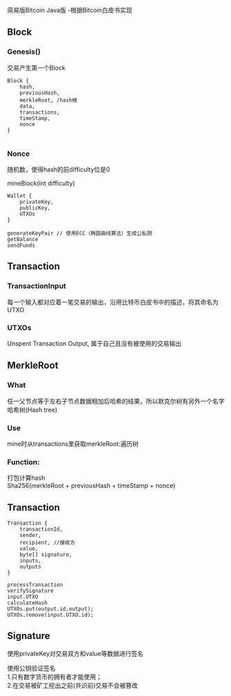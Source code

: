 简易版Bitcoin Java版
-根据Bitcoin白皮书实现

## Block

### Genesis()

交易产生第一个Block

```
Block {
    hash,
    previousHash,
    merkleRoot, /hash根
    data,
    transactions,
    timeStamp,
    nonce
}


```

### Nonce

随机数，使得hash的前difficulty位是0

mineBlock(int difficulty)

```
Wallet {
    privateKey, 
    publicKey, 
    UTXOs
}

generateKeyPair // 使用ECC（椭圆曲线算法）生成公私钥    
getBalance    
sendFunds
```

## Transaction

### TransactionInput

每一个输入都对应着一笔交易的输出，沿用比特币白皮书中的描述，将其命名为UTXO

### UTXOs

Unspent Transaction Output, 属于自己且没有被使用的交易输出

## MerkleRoot

### What

任一父节点等于左右子节点数据相加后哈希的结果，所以默克尔树有另外一个名字哈希树(Hash tree)

### Use

mine时从transactions里获取merkleRoot:遍历树

### Function:

打包计算hash   
Sha256(merkleRoot + previousHash + timeStamp + nonce)

## Transaction

```
Transaction {
    transactionId, 
    sender, 
    recipient, //接收方
    value, 
    byte[] signature, 
    inputs, 
    outputs
}     

processTransaction              
verifySignature              
input.UTXO              
calculateHash              
UTXOs.put(output.id,output);              
UTXOs.remove(input.UTXO.id);  
```

## Signature

使用privateKey对交易双方和value等数据进行签名

使用公钥验证签名  
1.只有数字货币的拥有者才能使用；  
2.在交易被矿工挖出之前(共识前)交易不会被篡改